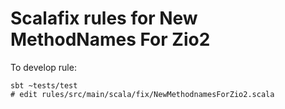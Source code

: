 # Scalafix rules for New MethodNames For Zio2

To develop rule:
```
sbt ~tests/test
# edit rules/src/main/scala/fix/NewMethodnamesForZio2.scala
```
